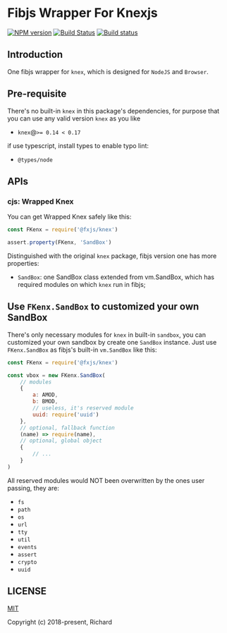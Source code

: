 # Fibjs Wrapper For Knexjs

[![NPM version](https://img.shields.io/npm/v/@fxjs/knex.svg)](https://www.npmjs.org/package/@fxjs/knex)
[![Build Status](https://travis-ci.org/fxjs-modules/knex.svg)](https://travis-ci.org/fxjs-modules/knex)
[![Build status](https://ci.appveyor.com/api/projects/status/n8gbusvk9t69oo8m?svg=true)](https://ci.appveyor.com/project/richardo2016/knex)

## Introduction

One fibjs wrapper for `knex`, which is designed for `NodeJS` and `Browser`.

## Pre-requisite

There's no built-in `knex` in this package's dependencies, for purpose that you can use any valid version `knex` as you like

- `knex`@`>= 0.14 < 0.17`

if use typescript, install types to enable typo lint:

- `@types/node`

## APIs

### cjs: Wrapped Knex

You can get Wrapped Knex safely like this:

```javascript
const FKenx = require('@fxjs/knex')

assert.property(FKenx, 'SandBox')
```

Distinguished with the original `knex` package, fibjs version one has more properties:

- `SandBox`: one SandBox class extended from vm.SandBox, which has required modules on which `knex` run in fibjs;

## Use `FKenx.SandBox` to customized your own SandBox

There's only necessary modules for `knex` in built-in `sandbox`, you can customized your own sandbox by create one `SandBox` instance. Just use `FKenx.SandBox` as fibjs's built-in `vm.SandBox` like this:

```javascript
const FKenx = require('@fxjs/knex')

const vbox = new FKenx.SandBox(
    // modules
    {
        a: AMOD,
        b: BMOD,
        // useless, it's reserved module
        uuid: require('uuid')
    },
    // optional, fallback function
    (name) => require(name),
    // optional, global object
    {
        // ...
    }
)
```

All reserved modules would NOT been overwritten by the ones user passing, they are:

- `fs`
- `path`
- `os`
- `url`
- `tty`
- `util`
- `events`
- `assert`
- `crypto`
- `uuid`

## LICENSE

[MIT](https://opensource.org/licenses/MIT)

Copyright (c) 2018-present, Richard